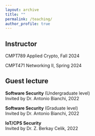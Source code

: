 ```yaml
---
layout: archive
title: ""
permalink: /teaching/
author_profile: true
---
```


## Instructor
CMPT789 Applied Crypto, Fall 2024

CMPT471 Networking II, Spring 2024

## Guest lecture
**Software Security** (Undergraduate level)<br/>
Invited by Dr. Antonio Bianchi, 2022

**Software Security** (Graduate level)<br/>
Invited by Dr. Antonio Bianchi, 2022

**IoT/CPS Security**<br/>
Invited by Dr. Z. Berkay Celik, 2022
